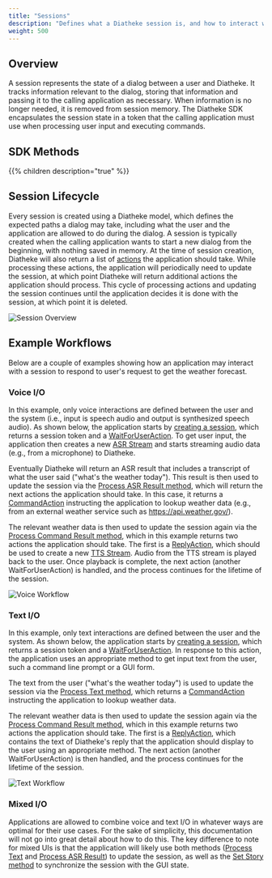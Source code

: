 ```yaml
---
title: "Sessions"
description: "Defines what a Diatheke session is, and how to interact with it."
weight: 500
---
```


## Overview
A session represents the state of a dialog between a user and Diatheke. It
tracks information relevant to the dialog, storing that information and
passing it to the calling application as necessary. When information is no longer
needed, it is removed from session memory. The Diatheke SDK encapsulates
the session state in a token that the calling application must use when processing
user input and executing commands.

## SDK Methods
{{% children description="true" %}}

## Session Lifecycle
Every session is created using a Diatheke model, which defines the
expected paths a dialog may take, including what the user and the
application are allowed to do during the dialog. A session is typically
created when the calling application wants to start a new dialog from the beginning,
with nothing saved in memory. At the time of session creation, Diatheke will also
return a list of [actions](./actions/) the application should take. While
processing these actions, the application will periodically need to update the
session, at which point Diatheke will return additional actions the application
should process. This cycle of processing actions and updating the session
continues until the application decides it is done with the session, at which
point it is deleted.

![Session Overview](../img/session_overview.png)

## Example Workflows
Below are a couple of examples showing how an application may interact with a
session to respond to user's request to get the weather forecast.

### Voice I/O
In this example, only voice interactions are defined between the user and
the system (i.e., input is speech audio and output is synthesized speech
audio). As shown below, the application starts by [creating a session](./create/),
which returns a session token and a
[WaitForUserAction](./actions/#wait-for-user-action). To get user input,
the application then creates a new [ASR Stream](../audio-input/) and starts
streaming audio data (e.g., from a microphone) to Diatheke.

Eventually Diatheke will return an ASR result that includes a transcript
of what the user said ("what's the weather today"). This result is then
used to update the session via the
[Process ASR Result method](./update/#process-asr-result), which will
return the next actions the application should take. In this case, it returns a
[CommandAction](./actions/#command-action) instructing the application to lookup
weather data (e.g., from an external weather service such as https://api.weather.gov/).

The relevant weather data is then used to update the session again via the
[Process Command Result method](./update/#process-command-result), which
in this example returns two actions the application should take. The first is a
[ReplyAction](./actions/#reply-action), which should be used to create a
new [TTS Stream](../audio-output/). Audio from the TTS stream is played
back to the user. Once playback is complete, the next action (another
WaitForUserAction) is handled, and the process continues for the lifetime
of the session.

![Voice Workflow](../img/voice_workflow.png)

### Text I/O
In this example, only text interactions are defined between the user and
the system. As shown below, the application starts by [creating a session](./create/),
which returns a session token and a
[WaitForUserAction](./actions/#wait-for-user-action). In response to this
action, the application uses an appropriate method to get input text from the
user, such a command line prompt or a GUI form.

The text from the user ("what's the weather today") is used to update the
session via the [Process Text method](./update/#process-text), which
returns a [CommandAction](./actions/#command-action) instructing the application
to lookup weather data.

The relevant weather data is then used to update the session again via the
[Process Command Result method](./update/#process-command-result), which
in this example returns two actions the application should take. The first is a
[ReplyAction](./actions/#reply-action), which contains the text of
Diatheke's reply that the application should display to the user using an
appropriate method. The next action (another WaitForUserAction) is then
handled, and the process continues for the lifetime of the session.

![Text Workflow](../img/text_workflow.png)

### Mixed I/O
Applications are allowed to combine voice and text I/O in whatever ways
are optimal for their use cases. For the sake of simplicity, this
documentation will not go into great detail about how to do this. The key
difference to note for mixed UIs is that the application will likely use both
methods ([Process Text](./update/#process-text) and
[Process ASR Result](./update/#process-asr-result)) to update the session,
as well as the [Set Story method](./update/#set-story) to synchronize the 
session with the GUI state.
